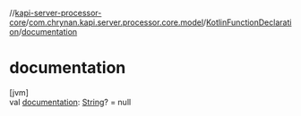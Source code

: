 //[kapi-server-processor-core](../../../index.md)/[com.chrynan.kapi.server.processor.core.model](../index.md)/[KotlinFunctionDeclaration](index.md)/[documentation](documentation.md)

# documentation

[jvm]\
val [documentation](documentation.md): [String](https://kotlinlang.org/api/latest/jvm/stdlib/kotlin/-string/index.html)? = null
